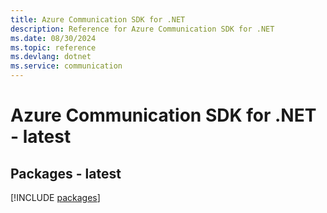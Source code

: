 ```yaml
---
title: Azure Communication SDK for .NET
description: Reference for Azure Communication SDK for .NET
ms.date: 08/30/2024
ms.topic: reference
ms.devlang: dotnet
ms.service: communication
---
```

# Azure Communication SDK for .NET - latest
## Packages - latest
[!INCLUDE [packages](communication-index.md)]
